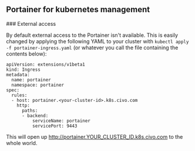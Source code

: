 ## Portainer for kubernetes management

### External access

By default external access to the Portainer isn't available. This is easily changed by applying the following YAML to your cluster with `kubectl apply -f portainer-ingress.yaml` (or whatever you call the file containing the contents below):


```
apiVersion: extensions/v1beta1
kind: Ingress
metadata:
  name: portainer
  namespace: portainer
spec:
  rules:
  - host: portainer.<your-cluster-id>.k8s.civo.com
    http:
      paths:
      - backend:
          serviceName: portainer
          servicePort: 9443
```


This will open up http://portainer.YOUR_CLUSTER_ID.k8s.civo.com to the whole world.

